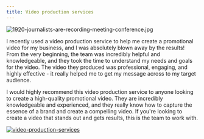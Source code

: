 ```yaml
---
title: Video production services
---
```


![1920-journalists-are-recording-meeting-conference.jpg](/1920-journalists-are-recording-meeting-conference.jpg)

I recently used a video production service to help me create a promotional video for my business, and I was absolutely blown away by the results! From the very beginning, the team was incredibly helpful and knowledgeable, and they took the time to understand my needs and goals for the video. The video they produced was professional, engaging, and highly effective - it really helped me to get my message across to my target audience. 

I would highly recommend this video production service to anyone looking to create a high-quality promotional video. They are incredibly knowledgeable and experienced, and they really know how to capture the essence of a brand and create a compelling video. If you're looking to create a video that stands out and gets results, this is the team to work with.

[![video-production-services](<https://dabuttonfactory.com/button.png?t=CHECK+SERVICE&f=Noto+Sans-Bold&ts=26&tc=fff&hp=45&vp=20&c=11&bgt=unicolored&bgc=4bd42f>)](<https://www.bark.com/?a_aid=5d2d0e83cdc3>)